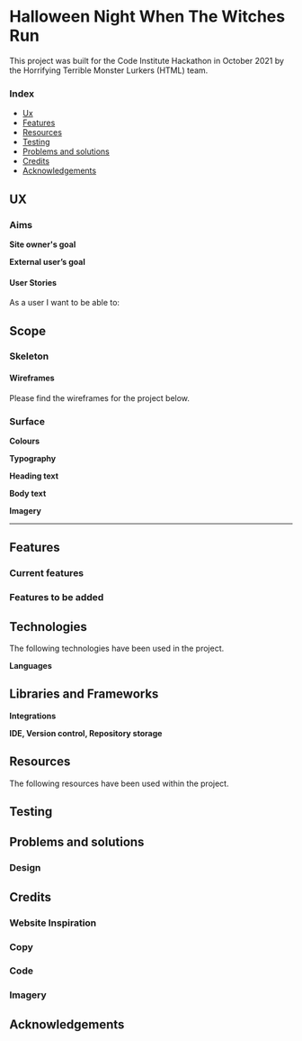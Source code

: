 # Halloween Night When The Witches Run
This project was built for the Code Institute Hackathon in October 2021 by the Horrifying Terrible Monster Lurkers (HTML) team.





### Index

- [Ux](#ux)
- [Features](#features)
- [Resources](#resources)
- [Testing](#testing)
- [Problems and solutions](#problems-and-solutions)
- [Credits](#credits)
- [Acknowledgements](#acknowledgements)




## UX
 
### Aims

**Site owner's goal**


**External user’s goal** 


 
#### User Stories

As a user I want to be able to:



## Scope



### Skeleton



#### Wireframes

Please find the wireframes for the project below. 



### Surface


**Colours**


**Typography**


**Heading text**



**Body text**



**Imagery**


---
## Features

### Current features



### Features to be added





## Technologies 

The following technologies have been used in the project.

**Languages**


## Libraries and Frameworks


**Integrations**


**IDE, Version control, Repository storage**



## Resources

The following resources have been used within the project.



## Testing



## Problems and solutions

### Design 


## Credits


### Website Inspiration


### Copy


### Code


### Imagery



## Acknowledgements
